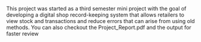 This project was started as a third semester mini project with the goal of developing a digital shop record-keeping system that allows retailers to view stock and transactions and reduce errors that can arise from using old methods.
You can also checkout the Project_Report.pdf and the output for faster review
